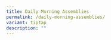 ```yaml
---
title: Daily Morning Assemblies
permalink: /daily-morning-assemblies/
variant: tiptap
description: ""
---
```

